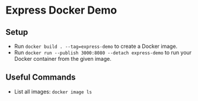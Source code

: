 # Express Docker Demo

## Setup

* Run `docker build . --tag=express-demo` to create a Docker image.
* Run `docker run --publish 3000:8080 --detach express-demo` to run your Docker container from the given image.

## Useful Commands

* List all images: `docker image ls`
